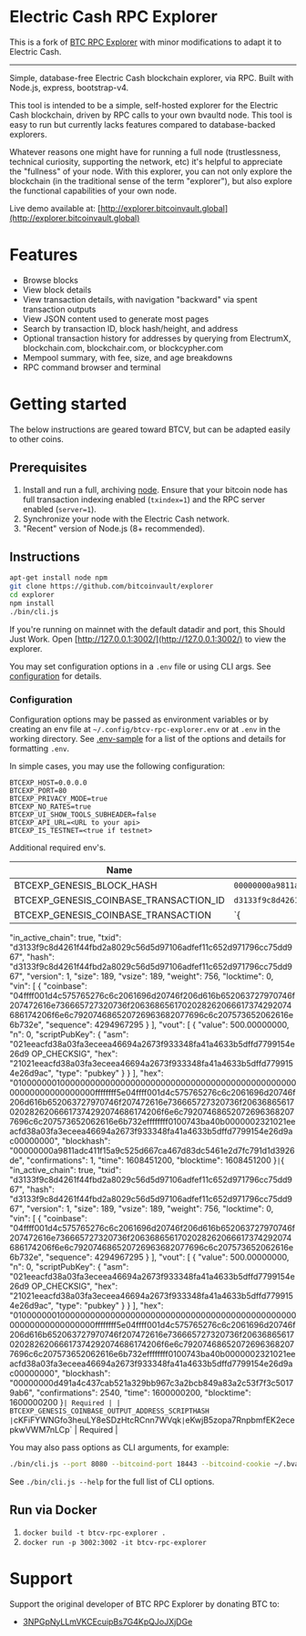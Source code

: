 # Electric Cash RPC Explorer

This is a fork of [BTC RPC Explorer](https://github.com/janoside/btc-rpc-explorer) with minor modifications to adapt it to Electric Cash.

---

Simple, database-free Electric Cash blockchain explorer, via RPC. Built with Node.js, express, bootstrap-v4.

This tool is intended to be a simple, self-hosted explorer for the Electric Cash blockchain, driven by RPC calls to your own bvaultd node. This tool is easy to run but currently lacks features compared to database-backed explorers.

Whatever reasons one might have for running a full node (trustlessness, technical curiosity, supporting the network, etc) it's helpful to appreciate the "fullness" of your node. With this explorer, you can not only explore the blockchain (in the traditional sense of the term "explorer"), but also explore the functional capabilities of your own node.

Live demo available at: [http://explorer.bitcoinvault.global](http://explorer.bitcoinvault.global)

# Features

* Browse blocks
* View block details
* View transaction details, with navigation "backward" via spent transaction outputs
* View JSON content used to generate most pages
* Search by transaction ID, block hash/height, and address
* Optional transaction history for addresses by querying from ElectrumX, blockchain.com, blockchair.com, or blockcypher.com
* Mempool summary, with fee, size, and age breakdowns
* RPC command browser and terminal

# Getting started

The below instructions are geared toward BTCV, but can be adapted easily to other coins.

## Prerequisites

1. Install and run a full, archiving [node](https://github.com/bitcoinvault/bitcoinvault/blob/master/INSTALL.md). Ensure that your bitcoin node has full transaction indexing enabled (`txindex=1`) and the RPC server enabled (`server=1`).
2. Synchronize your node with the Electric Cash network.
3. "Recent" version of Node.js (8+ recommended).

## Instructions

```bash
apt-get install node npm 
git clone https://github.com/bitcoinvault/explorer
cd explorer
npm install
./bin/cli.js
```

If you're running on mainnet with the default datadir and port, this Should Just Work.
Open [http://127.0.0.1:3002/](http://127.0.0.1:3002/) to view the explorer.

You may set configuration options in a `.env` file or using CLI args.
See [configuration](#configuration) for details.

### Configuration

Configuration options may be passed as environment variables
or by creating an env file at `~/.config/btcv-rpc-explorer.env`
or at `.env` in the working directory.
See [.env-sample](.env-sample) for a list of the options and details for formatting `.env`.

In simple cases, you may use the following configuration:

```
BTCEXP_HOST=0.0.0.0
BTCEXP_PORT=80
BTCEXP_PRIVACY_MODE=true
BTCEXP_NO_RATES=true
BTCEXP_UI_SHOW_TOOLS_SUBHEADER=false
BTCEXP_API_URL=<URL to your api>
BTCEXP_IS_TESTNET=<true if testnet>
```

Additional required env's.

| Name | Mainnet | Testnet | Notes
| --- | --- | --- | --- |
| BTCEXP_GENESIS_BLOCK_HASH | `00000000a9811adc411f15a9c525d667ca467d83dc5461e2d7fc791d1d3926de` | `00000000d491a4c437cab521a329bb967c3a2bcb849a83a2c53f7f3c50179ab6` | Required |
| BTCEXP_GENESIS_COINBASE_TRANSACTION_ID | `d3133f9c8d4261f44fbd2a8029c56d5d97106adfef11c652d971796cc75dd967` | `d3133f9c8d4261f44fbd2a8029c56d5d97106adfef11c652d971796cc75dd967` | Required |
| BTCEXP_GENESIS_COINBASE_TRANSACTION | `{
  "in_active_chain": true,
  "txid": "d3133f9c8d4261f44fbd2a8029c56d5d97106adfef11c652d971796cc75dd967",
  "hash": "d3133f9c8d4261f44fbd2a8029c56d5d97106adfef11c652d971796cc75dd967",
  "version": 1,
  "size": 189,
  "vsize": 189,
  "weight": 756,
  "locktime": 0,
  "vin": [
    {
      "coinbase": "04ffff001d4c575765276c6c2061696d20746f206d616b652063727970746f207472616e736665727320736f2063686561702028262066617374292074686174206f6e6c792074686520726963682077696c6c207573652062616e6b732e",
      "sequence": 4294967295
    }
  ],
  "vout": [
    {
      "value": 500.00000000,
      "n": 0,
      "scriptPubKey": {
        "asm": "021eeacfd38a03fa3eceea46694a2673f933348fa41a4633b5dffd7799154e26d9 OP_CHECKSIG",
        "hex": "21021eeacfd38a03fa3eceea46694a2673f933348fa41a4633b5dffd7799154e26d9ac",
        "type": "pubkey"
      }
    }
  ],
  "hex": "01000000010000000000000000000000000000000000000000000000000000000000000000ffffffff5e04ffff001d4c575765276c6c2061696d20746f206d616b652063727970746f207472616e736665727320736f2063686561702028262066617374292074686174206f6e6c792074686520726963682077696c6c207573652062616e6b732effffffff0100743ba40b0000002321021eeacfd38a03fa3eceea46694a2673f933348fa41a4633b5dffd7799154e26d9ac00000000",
  "blockhash": "00000000a9811adc411f15a9c525d667ca467d83dc5461e2d7fc791d1d3926de",
  "confirmations": 1,
  "time": 1608451200,
  "blocktime": 1608451200
}` | `{
  "in_active_chain": true,
  "txid": "d3133f9c8d4261f44fbd2a8029c56d5d97106adfef11c652d971796cc75dd967",
  "hash": "d3133f9c8d4261f44fbd2a8029c56d5d97106adfef11c652d971796cc75dd967",
  "version": 1,
  "size": 189,
  "vsize": 189,
  "weight": 756,
  "locktime": 0,
  "vin": [
    {
      "coinbase": "04ffff001d4c575765276c6c2061696d20746f206d616b652063727970746f207472616e736665727320736f2063686561702028262066617374292074686174206f6e6c792074686520726963682077696c6c207573652062616e6b732e",
      "sequence": 4294967295
    }
  ],
  "vout": [
    {
      "value": 500.00000000,
      "n": 0,
      "scriptPubKey": {
        "asm": "021eeacfd38a03fa3eceea46694a2673f933348fa41a4633b5dffd7799154e26d9 OP_CHECKSIG",
        "hex": "21021eeacfd38a03fa3eceea46694a2673f933348fa41a4633b5dffd7799154e26d9ac",
        "type": "pubkey"
      }
    }
  ],
  "hex": "01000000010000000000000000000000000000000000000000000000000000000000000000ffffffff5e04ffff001d4c575765276c6c2061696d20746f206d616b652063727970746f207472616e736665727320736f2063686561702028262066617374292074686174206f6e6c792074686520726963682077696c6c207573652062616e6b732effffffff0100743ba40b0000002321021eeacfd38a03fa3eceea46694a2673f933348fa41a4633b5dffd7799154e26d9ac00000000",
  "blockhash": "00000000d491a4c437cab521a329bb967c3a2bcb849a83a2c53f7f3c50179ab6",
  "confirmations": 2540,
  "time": 1600000200,
  "blocktime": 1600000200
}` | Required |
| BTCEXP_GENESIS_COINBASE_OUTPUT_ADDRESS_SCRIPTHASH | `cKFiFYWNGfo3heuLY8eSDzHtcRCnn7WVqk` | `eKwjB5zopa7RnpbmfEK2ecepkwVWM7nLCp` | Required |


You may also pass options as CLI arguments, for example:

```bash
./bin/cli.js --port 8080 --bitcoind-port 18443 --bitcoind-cookie ~/.bvault/regtest/.cookie
```

See `./bin/cli.js --help` for the full list of CLI options.

## Run via Docker

1. `docker build -t btcv-rpc-explorer .`
2. `docker run -p 3002:3002 -it btcv-rpc-explorer`

# Support

Support the original developer of BTC RPC Explorer by donating BTC to:

* [3NPGpNyLLmVKCEcuipBs7G4KpQJoJXjDGe](bitcoin:3NPGpNyLLmVKCEcuipBs7G4KpQJoJXjDGe)

